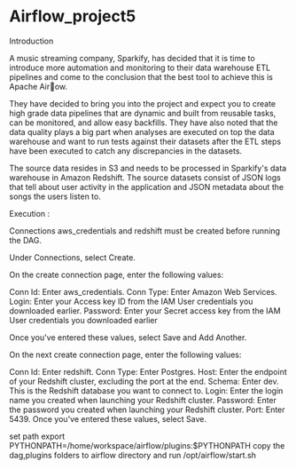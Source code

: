 # Airflow_project5
Introduction

A music streaming company, Sparkify, has decided that it is time to introduce more automation and monitoring to their data warehouse ETL pipelines and come to the conclusion that the best tool to achieve this is Apache Air􀃓ow.

They have decided to bring you into the project and expect you to create high grade data pipelines that are dynamic and built from reusable tasks, can be monitored, and allow easy backfills. They have also noted that the data quality plays a big part when analyses are executed on top the data warehouse and want to run tests against their datasets after the ETL steps have been executed to catch any discrepancies in the datasets.

The source data resides in S3 and needs to be processed in Sparkify's data warehouse in Amazon Redshift. The source datasets consist of JSON logs that tell about user activity in the application and JSON metadata about the songs the users listen to.


Execution :

Connections aws_credentials and redshift must be created before running the DAG.

Under Connections, select Create.

On the create connection page, enter the following values:

Conn Id: Enter aws_credentials.
Conn Type: Enter Amazon Web Services.
Login: Enter your Access key ID from the IAM User credentials you downloaded earlier.
Password: Enter your Secret access key from the IAM User credentials you downloaded earlier

Once you've entered these values, select Save and Add Another.

On the next create connection page, enter the following values:

Conn Id: Enter redshift.
Conn Type: Enter Postgres.
Host: Enter the endpoint of your Redshift cluster, excluding the port at the end.
Schema: Enter dev. This is the Redshift database you want to connect to.
Login: Enter the login name you created when launching your Redshift cluster.
Password: Enter the password you created when launching your Redshift cluster.
Port: Enter 5439.
Once you've entered these values, select Save.

set path
export PYTHONPATH=/home/workspace/airflow/plugins:$PYTHONPATH
copy the dag,plugins folders  to airflow directory 
and run /opt/airflow/start.sh


